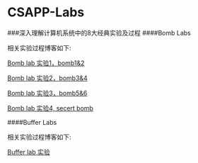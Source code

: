 # CSAPP-Labs
###深入理解计算机系统中的8大经典实验及过程
####Bomb Labs

相关实验过程博客如下:

[Bomb lab 实验1，bomb1&2](http://blog.csdn.net/u012336567/article/details/51661379)

[Bomb lab 实验2，bomb3&4](http://blog.csdn.net/u012336567/article/details/51706834)

[Bomb lab 实验3，bomb5&6](http://blog.csdn.net/u012336567/article/details/51707903)

[Bomb lab 实验4, secert bomb](http://blog.csdn.net/u012336567/article/details/51782538)


####Buffer Labs

相关实验过程博客如下:

[Buffer lab 实验](http://blog.csdn.net/u012336567/article/details/51832328)
